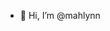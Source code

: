 - 👋 Hi, I’m @mahlynn


<!-- - 👀 I’m interested in ...
- 🌱 I’m currently learning ...
- 💞️ I’m looking to collaborate on ...
- 📫 How to reach me ... -->

<!---
mahlynn/mahlynn is a ✨ special ✨ repository because its `README.md` (this file) appears on your GitHub profile.
You can click the Preview link to take a look at your changes.
--->
